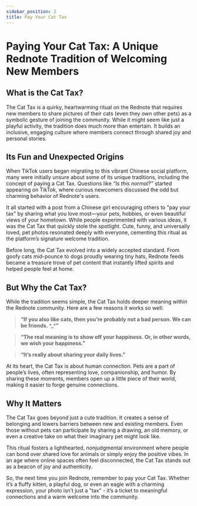 ```yaml
---
sidebar_position: 2
title: Pay Your Cat Tax
---
```


# Paying Your Cat Tax: A Unique Rednote Tradition of Welcoming New Members

## What is the Cat Tax?

The Cat Tax is a quirky, heartwarming ritual on the Rednote that requires new members to share pictures of their cats (even they own other pets) as a symbolic gesture of joining the community. While it might seem like just a playful activity, the tradition does much more than entertain. It builds an inclusive, engaging culture where members connect through shared joy and personal stories.  

## Its Fun and Unexpected Origins

When TikTok users began migrating to this vibrant Chinese social platform, many were initially unsure about some of its unique traditions, including the concept of paying a Cat Tax. Questions like *“Is this normal?”* started appearing on TikTok, where curious newcomers discussed the odd but charming behavior of Rednote's users.  

It all started with a post from a Chinese girl encouraging others to "pay your tax" by sharing what you love most—your pets, hobbies, or even beautiful views of your hometown. While people experimented with various ideas, it was the Cat Tax that quickly stole the spotlight. Cute, funny, and universally loved, pet photos resonated deeply with everyone, cementing this ritual as the platform’s signature welcome tradition.  

Before long, the Cat Tax evolved into a widely accepted standard. From goofy cats mid-pounce to dogs proudly wearing tiny hats, Rednote feeds became a treasure trove of pet content that instantly lifted spirits and helped people feel at home.  

## But Why the Cat Tax?

While the tradition seems simple, the Cat Tax holds deeper meaning within the Rednote community. Here are a few reasons it works so well:  

> **“If you also like cats, then you’re probably not a bad person. We can be friends. ^_^”**  

> **“The real meaning is to show off your happiness. Or, in other words, we wish your happiness.”**  

> **“It’s really about sharing your daily lives.”**  

At its heart, the Cat Tax is about human connection. Pets are a part of people’s lives, often representing love, companionship, and humor. By sharing these moments, members open up a little piece of their world, making it easier to forge genuine connections.  

## Why It Matters

The Cat Tax goes beyond just a cute tradition. It creates a sense of belonging and lowers barriers between new and existing members. Even those without pets can participate by sharing a drawing, an old memory, or even a creative take on what their imaginary pet might look like.  

This ritual fosters a lighthearted, nonjudgmental environment where people can bond over shared love for animals or simply enjoy the positive vibes. In an age where online spaces often feel disconnected, the Cat Tax stands out as a beacon of joy and authenticity.  

So, the next time you join Rednote, remember to pay your Cat Tax. Whether it’s a fluffy kitten, a playful dog, or even an eagle with a charming expression, your photo isn’t just a "tax" - it’s a ticket to meaningful connections and a warm welcome into the community.  
